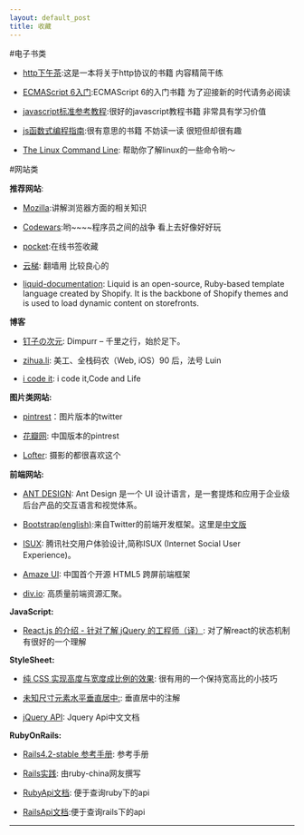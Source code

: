 ```yaml
---
layout: default_post
title: 收藏
---
```


#电子书类

*   [http下午茶](http://happypeter.github.io/tealeaf-http/ ):这是一本将关于http协议的书籍 内容精简干练

*   [ECMAScript 6入门](http://es6.ruanyifeng.com/#README):ECMAScript 6的入门书籍 为了迎接新的时代请务必阅读

*   [javascript标准参考教程](http://javascript.ruanyifeng.com/library/designpattern.html):很好的javascript教程书籍 非常具有学习价值

*   [js函数式编程指南](http://llh911001.gitbooks.io/mostly-adequate-guide-chinese/content/):很有意思的书籍 不妨读一读 很短但却很有趣

*   [The Linux Command Line](http://billie66.github.io/TLCL/): 帮助你了解linux的一些命令哟～


#网站类

 **推荐网站**:

 *  [Mozilla](https://developer.mozilla.org/cn/):讲解浏览器方面的相关知识

 *  [Codewars](http://www.codewars.com/):哟~~~~程序员之间的战争 看上去好像好好玩

 *  [pocket](http://www.getpocket.com/):在线书签收藏

 *  [云梯](http://www.cloudtizi.com/): 翻墙用 比较良心的

 *  [liquid-documentation](https://docs.shopify.com/themes/liquid-documentation/basics): Liquid is an open-source, Ruby-based template language created by Shopify. It is the backbone of Shopify themes and is used to load dynamic content on storefronts.

 **博客**

 *  [钉子の次元](http://blog.dimpurr.com/): Dimpurr – 千里之行，始於足下。

 *  [zihua.li](http://zihua.li/): 美工、全栈码农（Web, iOS）90 后，法号 Luin

 *  [i code it](http://icodeit.org/): i code it,Code and Life

 **图片类网站:**

 *  [pintrest](https://www.pinterest.com/)：图片版本的twitter

 *  [花瓣网](http://huaban.com/): 中国版本的pintrest

 *  [Lofter](http://www.lofter.com/): 摄影的都很喜欢这个

 **前端网站:**

 *  [ANT DESIGN](http://ant.design/): Ant Design 是一个 UI 设计语言，是一套提炼和应用于企业级后台产品的交互语言和视觉体系。

 *  [Bootstrap(english)](http://getbootstrap.com/):来自Twitter的前端开发框架。这里是[中文版](http://v3.bootcss.com/)

 *  [ISUX](http://isux.tencent.com/zh-hans/): 腾讯社交用户体验设计,简称ISUX (Internet Social User Experience)。

 *  [Amaze UI](http://amazeui.org/): 中国首个开源 HTML5 跨屏前端框架

 *  [div.io](http://div.io/): 高质量前端资源汇聚。

 **JavaScript:**

 *  [React.js 的介绍 - 针对了解 jQuery 的工程师（译）](http://segmentfault.com/a/1190000003501752): 对了解react的状态机制有很好的一个理解

**StyleSheet:**

*   [纯 CSS 实现高度与宽度成比例的效果](http://zihua.li/2013/12/keep-height-relevant-to-width-using-css/): 很有用的一个保持宽高比的小技巧

*   [未知尺寸元素水平垂直居中:](http://demo.doyoe.com/css/alignment/): 垂直居中的注解

*   [jQuery API](http://jquery.cuishifeng.cn/): Jquery Api中文文档

 **RubyOnRails:**

 *  [Rails4.2-stable 参考手册](http://kelby.gitbooks.io/rails-beginner-s-guide/content/index.html): 参考手册

 *  [Rails实践](http://rails-practice.com/content/Chapter_4/4.2.html): 由ruby-china网友撰写

 *  [RubyApi文档](http://doc.rubyfans.com/ruby/v2.1/): 便于查询ruby下的api

 *  [RailsApi文档](http://rails.documentation.codyrobbins.com/4.2.0.beta2/):便于查询rails下的api

-----

